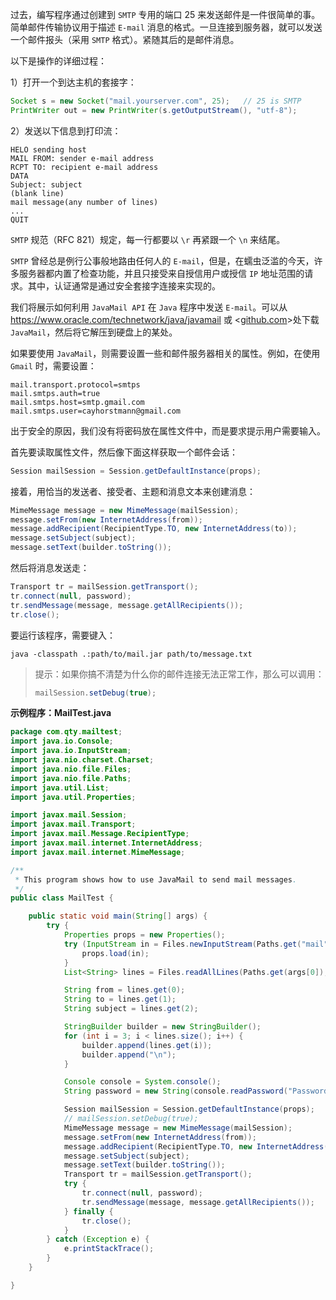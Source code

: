 过去，编写程序通过创建到 `SMTP` 专用的端口 25 来发送邮件是一件很简单的事。简单邮件传输协议用于描述 `E-mail` 消息的格式。一旦连接到服务器，就可以发送一个邮件报头（采用 `SMTP` 格式）。紧随其后的是邮件消息。

以下是操作的详细过程：

1）打开一个到达主机的套接字：

```java
Socket s = new Socket("mail.yourserver.com", 25);	// 25 is SMTP
PrintWriter out = new PrintWriter(s.getOutputStream(), "utf-8");
```

2）发送以下信息到打印流：

```
HELO sending host
MAIL FROM: sender e-mail address
RCPT TO: recipient e-mail address
DATA
Subject: subject
(blank line)
mail message(any number of lines)
...
QUIT
```

`SMTP` 规范（RFC 821）规定，每一行都要以 `\r` 再紧跟一个 `\n` 来结尾。

`SMTP` 曾经总是例行公事般地路由任何人的 `E-mail`，但是，在蠕虫泛滥的今天，许多服务器都内置了检查功能，并且只接受来自授信用户或授信 `IP` 地址范围的请求。其中，认证通常是通过安全套接字连接来实现的。

我们将展示如何利用 `JavaMail API` 在 `Java` 程序中发送 `E-mail`。可以从 <https://www.oracle.com/technetwork/java/javamail> 或 <[github.com](https://github.com/javaee/javamail/releases/download/JAVAMAIL-1_6_2/javax.mail.jar)>处下载 `JavaMail`，然后将它解压到硬盘上的某处。

如果要使用 `JavaMail`，则需要设置一些和邮件服务器相关的属性。例如，在使用 `Gmail` 时，需要设置：

```
mail.transport.protocol=smtps
mail.smtps.auth=true
mail.smtps.host=smtp.gmail.com
mail.smtps.user=cayhorstmann@gmail.com
```

出于安全的原因，我们没有将密码放在属性文件中，而是要求提示用户需要输入。

首先要读取属性文件，然后像下面这样获取一个邮件会话：

```java
Session mailSession = Session.getDefaultInstance(props);
```

接着，用恰当的发送者、接受者、主题和消息文本来创建消息：

```java
MimeMessage message = new MimeMessage(mailSession);
message.setFrom(new InternetAddress(from));
message.addRecipient(RecipientType.TO, new InternetAddress(to));
message.setSubject(subject);
message.setText(builder.toString());
```

然后将消息发送走：

```java
Transport tr = mailSession.getTransport();
tr.connect(null, password);
tr.sendMessage(message, message.getAllRecipients());
tr.close();
```

要运行该程序，需要键入：

```shell
java -classpath .:path/to/mail.jar path/to/message.txt
```

> 提示：如果你搞不清楚为什么你的邮件连接无法正常工作，那么可以调用：
>
> ```java
> mailSession.setDebug(true);
> ```

**示例程序：MailTest.java**

```java
package com.qty.mailtest;
import java.io.Console;
import java.io.InputStream;
import java.nio.charset.Charset;
import java.nio.file.Files;
import java.nio.file.Paths;
import java.util.List;
import java.util.Properties;

import javax.mail.Session;
import javax.mail.Transport;
import javax.mail.Message.RecipientType;
import javax.mail.internet.InternetAddress;
import javax.mail.internet.MimeMessage;

/**
 * This program shows how to use JavaMail to send mail messages.
 */
public class MailTest {

	public static void main(String[] args) {
		try {
			Properties props = new Properties();
			try (InputStream in = Files.newInputStream(Paths.get("mail", "mail.properties"))) {
				props.load(in);
			}
			List<String> lines = Files.readAllLines(Paths.get(args[0]), Charset.forName("utf-8"));

			String from = lines.get(0);
			String to = lines.get(1);
			String subject = lines.get(2);

			StringBuilder builder = new StringBuilder();
			for (int i = 3; i < lines.size(); i++) {
				builder.append(lines.get(i));
				builder.append("\n");
			}

			Console console = System.console();
			String password = new String(console.readPassword("Password: "));

			Session mailSession = Session.getDefaultInstance(props);
			// mailSession.setDebug(true);
			MimeMessage message = new MimeMessage(mailSession);
			message.setFrom(new InternetAddress(from));
			message.addRecipient(RecipientType.TO, new InternetAddress(to));
			message.setSubject(subject);
			message.setText(builder.toString());
			Transport tr = mailSession.getTransport();
			try {
				tr.connect(null, password);
				tr.sendMessage(message, message.getAllRecipients());
			} finally {
				tr.close();
			}
		} catch (Exception e) {
			e.printStackTrace();
		}
	}

}
```

